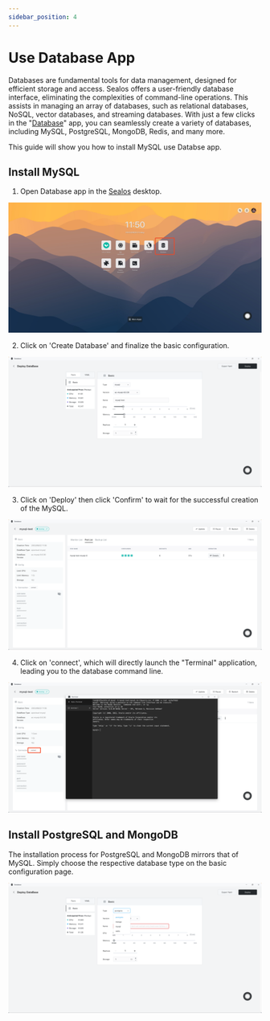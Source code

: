 ```yaml
---
sidebar_position: 4
---
```


# Use Database App

Databases are fundamental tools for data management, designed for efficient storage and access. Sealos offers a user-friendly database interface, eliminating the complexities of command-line operations. This assists in managing an array of databases, such as relational databases, NoSQL, vector databases, and streaming databases. With just a few clicks in the "[Database](/guides/dbprovider/dbprovider.md)" app, you can seamlessly create a variety of databases, including MySQL, PostgreSQL, MongoDB, Redis, and many more.

This guide will show you how to install MySQL use Databse app.

## Install MySQL

1. Open Database app in the [Sealos](https://cloud.sealos.io) desktop.

![](./images/database-launch.jpg)

2. Click on 'Create Database' and finalize the basic configuration.

![](./images/database-configure.png)

3. Click on 'Deploy' then click 'Confirm' to wait for the successful creation of the MySQL.

![](./images/database-more.png)

4. Click on 'connect', which will directly launch the "Terminal" application, leading you to the database command line.

![](./images/database-connect.png)

## Install PostgreSQL and MongoDB

The installation process for PostgreSQL and MongoDB mirrors that of MySQL. Simply choose the respective database type on the basic configuration page.

![](./images/database-select.png)
